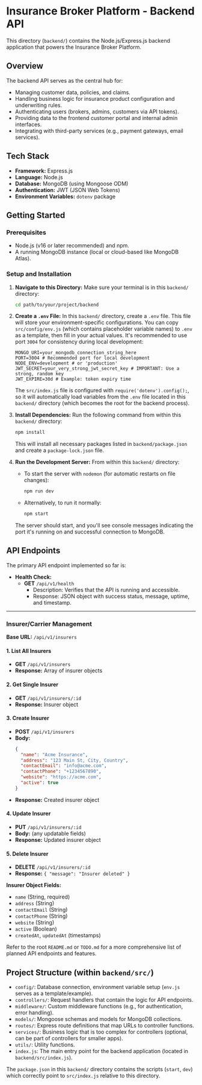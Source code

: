 # Insurance Broker Platform - Backend API

This directory (`backend/`) contains the Node.js/Express.js backend application that powers the Insurance Broker Platform.

## Overview

The backend API serves as the central hub for:
*   Managing customer data, policies, and claims.
*   Handling business logic for insurance product configuration and underwriting rules.
*   Authenticating users (brokers, admins, customers via API tokens).
*   Providing data to the frontend customer portal and internal admin interfaces.
*   Integrating with third-party services (e.g., payment gateways, email services).

## Tech Stack

*   **Framework:** Express.js
*   **Language:** Node.js
*   **Database:** MongoDB (using Mongoose ODM)
*   **Authentication:** JWT (JSON Web Tokens)
*   **Environment Variables:** `dotenv` package

## Getting Started

### Prerequisites

*   Node.js (v16 or later recommended) and npm.
*   A running MongoDB instance (local or cloud-based like MongoDB Atlas).

### Setup and Installation

1.  **Navigate to this Directory:**
    Make sure your terminal is in this `backend/` directory:
    ```bash
    cd path/to/your/project/backend
    ```

2.  **Create a `.env` File:**
    In this `backend/` directory, create a `.env` file. This file will store your environment-specific configurations.
    You can copy `src/config/env.js` (which contains placeholder variable names) to `.env` as a template, then fill in your actual values. It's recommended to use port `3004` for consistency during local development:

    ```env
    MONGO_URI=your_mongodb_connection_string_here
    PORT=3004 # Recommended port for local development
    NODE_ENV=development # or 'production'
    JWT_SECRET=your_very_strong_jwt_secret_key # IMPORTANT: Use a strong, random key
    JWT_EXPIRE=30d # Example: token expiry time
    ```
    The `src/index.js` file is configured with `require('dotenv').config();`, so it will automatically load variables from the `.env` file located in this `backend/` directory (which becomes the root for the backend process).

3.  **Install Dependencies:**
    Run the following command from within this `backend/` directory:
    ```bash
    npm install
    ```
    This will install all necessary packages listed in `backend/package.json` and create a `package-lock.json` file.

4.  **Run the Development Server:**
    From within this `backend/` directory:
    *   To start the server with `nodemon` (for automatic restarts on file changes):
        ```bash
        npm run dev
        ```
    *   Alternatively, to run it normally:
        ```bash
        npm start
        ```
    The server should start, and you'll see console messages indicating the port it's running on and successful connection to MongoDB.

## API Endpoints

The primary API endpoint implemented so far is:

*   **Health Check:**
    *   **GET** `/api/v1/health`
        *   Description: Verifies that the API is running and accessible.
        *   Response: JSON object with success status, message, uptime, and timestamp.

---

### Insurer/Carrier Management

**Base URL:** `/api/v1/insurers`

#### 1. List All Insurers
- **GET** `/api/v1/insurers`
- **Response:** Array of insurer objects

#### 2. Get Single Insurer
- **GET** `/api/v1/insurers/:id`
- **Response:** Insurer object

#### 3. Create Insurer
- **POST** `/api/v1/insurers`
- **Body:**
  ```json
  {
    "name": "Acme Insurance",
    "address": "123 Main St, City, Country",
    "contactEmail": "info@acme.com",
    "contactPhone": "+1234567890",
    "website": "https://acme.com",
    "active": true
  }
  ```
- **Response:** Created insurer object

#### 4. Update Insurer
- **PUT** `/api/v1/insurers/:id`
- **Body:** (any updatable fields)
- **Response:** Updated insurer object

#### 5. Delete Insurer
- **DELETE** `/api/v1/insurers/:id`
- **Response:** `{ "message": "Insurer deleted" }`

**Insurer Object Fields:**
- `name` (String, required)
- `address` (String)
- `contactEmail` (String)
- `contactPhone` (String)
- `website` (String)
- `active` (Boolean)
- `createdAt`, `updatedAt` (timestamps)

Refer to the root `README.md` or `TODO.md` for a more comprehensive list of planned API endpoints and features.

## Project Structure (within `backend/src/`)

*   `config/`: Database connection, environment variable setup (`env.js` serves as a template/example).
*   `controllers/`: Request handlers that contain the logic for API endpoints.
*   `middleware/`: Custom middleware functions (e.g., for authentication, error handling).
*   `models/`: Mongoose schemas and models for MongoDB collections.
*   `routes/`: Express route definitions that map URLs to controller functions.
*   `services/`: Business logic that is too complex for controllers (optional, can be part of controllers for smaller apps).
*   `utils/`: Utility functions.
*   `index.js`: The main entry point for the backend application (located in `backend/src/index.js`).

The `package.json` in this `backend/` directory contains the scripts (`start`, `dev`) which correctly point to `src/index.js` relative to this directory.
